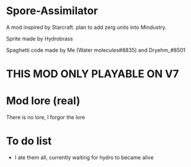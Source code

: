 # Spore-Assimilator
A mod inspired by Starcraft. plan to add zerg units into Mindustry.

Sprite made by Hydrobrass

Spaghetti code made by Me (Water molecules#8835) and Dryehm_#8501

# THIS MOD ONLY PLAYABLE ON V7
# Mod lore (real)
There is no lore, I forgor the lore 

# To do list
- I ate them all, currently waiting for hydro to became alive


